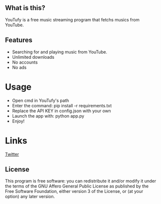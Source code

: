 ## What is this?
YouTufy is a free music streaming program that fetchs musics from YouTube.

## Features

- Searching for and playing music from YouTube.
- Unlimited downloads
- No accounts
- No ads

# Usage

- Open cmd in YouTufy's path
- Enter the command: pip install -r requirements.txt
- Replace the API KEY in config.json with your own
- Launch the app with: python app.py
- Enjoy!

# Links

[Twitter](https://twitter.com/realnyaku)

## License

This program is free software: you can redistribute it and/or modify it under the terms of the GNU Affero General Public License as published by the Free Software Foundation, either version 3 of the License, or (at your option) any later version.
